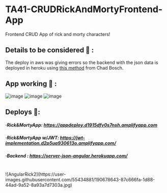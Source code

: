 # TA41-CRUDRickAndMortyFrontend-App
Frontend CRUD App of rick and morty characters!<br>
## Details to be considered 📑 :
The deploy in aws was giving errors so the backend with the json data is deployed in heroku using <a href="https://medium.com/cbazil-dev/hosting-your-backend-api-json-server-on-heroku-1a3b9b3d8f82">this method</a> from Chad Bosch.
## App working 🧪 :

![image](https://user-images.githubusercontent.com/55434881/190679204-5b6f2036-4403-47c3-8816-d1d797e6ffb8.png)
![image](https://user-images.githubusercontent.com/55434881/190680760-133c477b-c186-45d7-b99c-57c8bef99a04.png)
![image](https://user-images.githubusercontent.com/55434881/190456525-0a075f7e-a079-407b-9083-dd080280868d.png)


## Deploys 🚀:
##### ·Rick&MortyApp: https://appdeploy.d1915dfv0s7nsh.amplifyapp.com
##### ·Rick&MortyApp w/JWT: https://jwt-implementation.d2p5ua930613o.amplifyapp.com/
##### ·Backend : https://server-json-angular.herokuapp.com/
<br>
![AngularRick2](https://user-images.githubusercontent.com/55434881/190678643-87c666fa-1d88-44ad-9a52-8a93a7d7303a.jpg)
